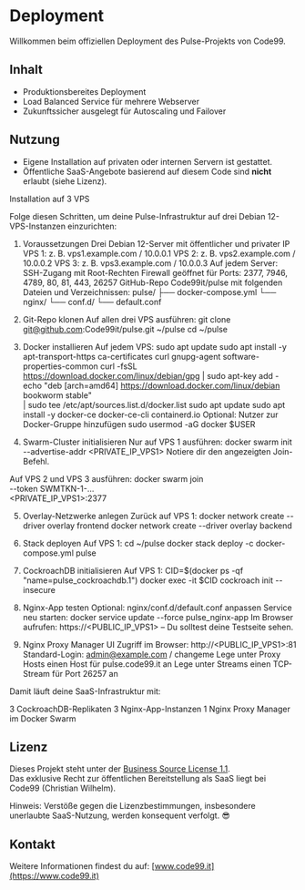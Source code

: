 # Deployment

Willkommen beim offiziellen Deployment des Pulse-Projekts von Code99.

## Inhalt

- Produktionsbereites Deployment
- Load Balanced Service für mehrere Webserver
- Zukunftssicher ausgelegt für Autoscaling und Failover

## Nutzung

- Eigene Installation auf privaten oder internen Servern ist gestattet.
- Öffentliche SaaS-Angebote basierend auf diesem Code sind **nicht** erlaubt (siehe Lizenz).

Installation auf 3 VPS

Folge diesen Schritten, um deine Pulse-Infrastruktur auf drei Debian 12-VPS-Instanzen einzurichten:

1. Voraussetzungen
Drei Debian 12-Server mit öffentlicher und privater IP
VPS 1: z. B. vps1.example.com / 10.0.0.1
VPS 2: z. B. vps2.example.com / 10.0.0.2
VPS 3: z. B. vps3.example.com / 10.0.0.3
Auf jedem Server:
SSH-Zugang mit Root-Rechten
Firewall geöffnet für Ports: 2377, 7946, 4789, 80, 81, 443, 26257
GitHub-Repo Code99it/pulse mit folgenden Dateien und Verzeichnissen:
pulse/
├── docker-compose.yml
└── nginx/
└── conf.d/
└── default.conf

3. Git-Repo klonen
Auf allen drei VPS ausführen:
git clone git@github.com:Code99it/pulse.git ~/pulse
cd ~/pulse

4. Docker installieren
Auf jedem VPS:
sudo apt update
sudo apt install -y apt-transport-https ca-certificates curl gnupg-agent software-properties-common
curl -fsSL https://download.docker.com/linux/debian/gpg | sudo apt-key add -
echo "deb [arch=amd64] https://download.docker.com/linux/debian bookworm stable" \
| sudo tee /etc/apt/sources.list.d/docker.list
sudo apt update
sudo apt install -y docker-ce docker-ce-cli containerd.io
Optional: Nutzer zur Docker-Gruppe hinzufügen
sudo usermod -aG docker $USER

5. Swarm-Cluster initialisieren
Nur auf VPS 1 ausführen:
docker swarm init --advertise-addr <PRIVATE_IP_VPS1>
Notiere dir den angezeigten Join-Befehl.

Auf VPS 2 und VPS 3 ausführen:
docker swarm join \
--token SWMTKN-1-… \
<PRIVATE_IP_VPS1>:2377

5. Overlay-Netzwerke anlegen
Zurück auf VPS 1:
docker network create --driver overlay frontend
docker network create --driver overlay backend

6. Stack deployen
Auf VPS 1:
cd ~/pulse
docker stack deploy -c docker-compose.yml pulse

7. CockroachDB initialisieren
Auf VPS 1:
CID=$(docker ps -qf "name=pulse_cockroachdb.1")
docker exec -it $CID cockroach init --insecure

8. Nginx-App testen
Optional: nginx/conf.d/default.conf anpassen
Service neu starten:
docker service update --force pulse_nginx-app
Im Browser aufrufen:
https://<PUBLIC_IP_VPS1>
– Du solltest deine Testseite sehen.

10. Nginx Proxy Manager UI
Zugriff im Browser: http://<PUBLIC_IP_VPS1>:81
Standard-Login: admin@example.com / changeme
Lege unter Proxy Hosts einen Host für pulse.code99.it an
Lege unter Streams einen TCP-Stream für Port 26257 an

Damit läuft deine SaaS-Infrastruktur mit:

3 CockroachDB-Replikaten
3 Nginx-App-Instanzen
1 Nginx Proxy Manager im Docker Swarm

## Lizenz

Dieses Projekt steht unter der [Business Source License 1.1](LICENSE).  
Das exklusive Recht zur öffentlichen Bereitstellung als SaaS liegt bei Code99 (Christian Wilhelm).

Hinweis: Verstöße gegen die Lizenzbestimmungen, insbesondere unerlaubte SaaS-Nutzung, werden konsequent verfolgt. 😎

## Kontakt

Weitere Informationen findest du auf: [www.code99.it](https://www.code99.it)
